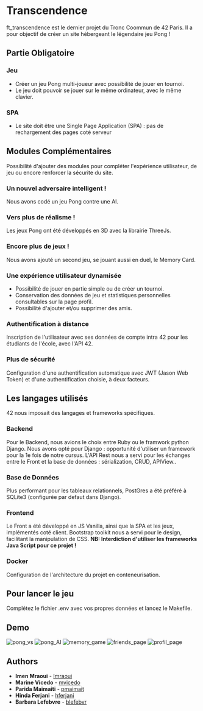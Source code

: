 # Transcendence
ft_transcendence est le dernier projet du Tronc Coommun de 42 Paris.
Il a pour objectif de créer un site hébergeant le légendaire jeu Pong !

## Partie Obligatoire
### Jeu
- Créer un jeu Pong multi-joueur avec possibilité de jouer en tournoi.
- Le jeu doit pouvoir se jouer sur le même ordinateur, avec le même clavier. 

### SPA
- Le site doit être une Single Page Application (SPA) : pas de rechargement des pages coté serveur

## Modules Complémentaires
Possibilité d'ajouter des modules pour compléter l'expérience utilisateur, de jeu ou encore renforcer la sécurite du site.

### Un nouvel adversaire intelligent !
Nous avons codé un jeu Pong contre une AI.

### Vers plus de réalisme !
Les jeux Pong ont été développés en 3D avec la librairie ThreeJs.

### Encore plus de jeux !
Nous avons ajouté un second jeu, se jouant aussi en duel, le Memory Card.

### Une expérience utilisateur dynamisée
- Possibilité de jouer en partie simple ou de créer un tournoi.
- Conservation des données de jeu et statistiques personnelles consultables sur la page profil.
- Possibilité d'ajouter et/ou supprimer des amis.

### Authentification à distance
Inscription de l'utilisateur avec ses données de compte intra 42 pour les étudiants de l'école, avec l'API 42.

### Plus de sécurité
Configuration d'une authentification automatique avec JWT (Jason Web Token) et d'une authentification choisie, à deux facteurs. 

## Les langages utilisés
42 nous imposait des langages et frameworks spécifiques.

### Backend
Pour le Backend, nous avions le choix entre Ruby ou le framwork python Django.
Nous avons opté pour Django : opportunité d'utiliser un framework pour la 1e fois de notre cursus.
L'API Rest nous a servi pour les échanges entre le Front et la base de données : sérialization, CRUD, APIView..

### Base de Données
Plus performant pour les tableaux relationnels, PostGres a été préféré à SQLite3 (configurée par defaut dans Django).

### Frontend
Le Front a été développé en JS Vanilla, ainsi que la SPA et les jeux, implémentés coté client.
Bootstrap toolkit nous a servi pour le design, facilitant la manipulation de CSS. 
**NB: Interdiction d'utiliser les frameworks Java Script pour ce projet !**

### Docker
Configuration de l'architecture du projet en conteneurisation.

## Pour lancer le jeu
Complétez le fichier .env avec vos propres données et lancez le Makefile.

## Demo
![pong_vs](https://github.com/user-attachments/assets/f2ab458e-11a3-47df-bf50-c9bd252bc124)
![pong_AI](https://github.com/user-attachments/assets/bc058aa3-4b17-4468-bbc5-0665dc083237)
![memory_game](https://github.com/user-attachments/assets/f3b60faa-eded-4826-ada3-7b8a47e3f98c)
![friends_page](https://github.com/user-attachments/assets/8aebea38-a08f-47f7-9c63-5967fbb97c71)
![profil_page](https://github.com/user-attachments/assets/6da47fc1-65e4-4e4a-8aef-e3e8901d2056)

## Authors

* **Imen Mraoui** - [Imraoui](https://github.com/imenecole42)
* **Marine Vicedo** - [mvicedo](https://github.com/marine-vicedo)
* **Parida Maimaiti** - [pmaimait](https://github.com/paridaMamat)
* **Hinda Ferjani** - [hferjani](https://github.com/madamehinda)
* **Barbara Lefebvre** - [blefebvr](https://github.com/Barbara-LBV)

